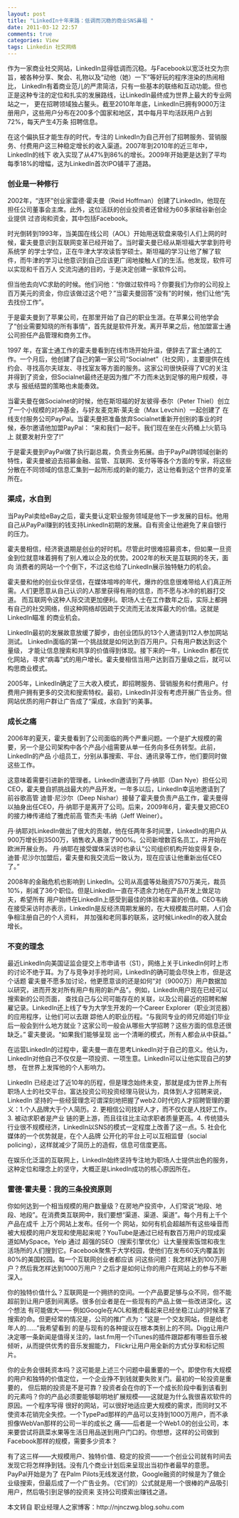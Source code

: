 ```yaml
---
layout: post
title: "LinkedIn十年来路：低调而沉稳的商业SNS鼻祖 "
date: 2011-03-12 22:57
comments: true
categories: View
tags: Linkedin 社交网络
---
```

<p>作为一家商业社交网站，LinkedIn显得低调而沉稳。与Facebook以宽泛社交为宗旨，被各种分享、聚会、礼物以及“动他（她）一下”等好玩的程序渲染的热闹相比，
LinkedIn有着商业范儿的严肃简洁，只有一些基本的联络和互动功能。但也正是这种专注的定位和扎实的发展路线，让LinkedIn最终成为世界上最大的专业网站之一，
更在招聘领域独占鳌头。截至2010年年底，LinkedIn已拥有9000万注册用户，这些用户分布在200多个国家和地区，其中每月平均活跃用户占到72%，每天产生4万条
招聘信息。 </p>

<p>在这个偏执狂才能生存的时代，专注的 LinkedIn为自己开创了招聘服务、营销服务、付费用户这三种稳定增长的收入渠道。2007年到2010年的近三年中，LinkedIn的线下
收入实现了从47%到86%的增长。2009年开始更是达到了平均每季18%的增幅，这为LinkedIn首次IPO铺平了道路。</p>

<h3>创业是一种修行</h3>
<p>2002年，“连环”创业家雷德·霍夫曼（Reid Hoffman）创建了LinkedIn，他现在担任公司董事会主席。此外，这位活跃的创业投资者还曾经为60多家硅谷新创企业提供
过咨询和资金，其中包括Facebook。</p>
<p>时光倒转到1993年，当美国在线公司（AOL）开始用送软盘来吸引人们上网的时候，霍夫曼意识到互联网变革已经开始了。当时霍夫曼已经从斯坦福大学拿到符号系统学
的学士学位，正在牛津大学攻读哲学硕士。斯坦福的学习让他了解了软件，而牛津的学习让他意识到自己应该更广阔地接触人们的生活。他发现，软件可以实现和千百万人
交流沟通的目的，于是决定创建一家软件公司。</p>
<p>但当他去向VC求助的时候。他们问他：“你做过软件吗？你要我们为你的公司投上百万美元的资金，你应该做过这个吧？”当霍夫曼回答“没有”的时候，他们让他“先去找份工作”。</p>

<!--more-->

<p>于是霍夫曼到了苹果公司，在那里开始了自己的职业生涯。在苹果公司他学会了“创业需要知晓的所有事情”，首先就是软件开发。离开苹果之后，他加盟富士通
公司担任产品管理和商务工作。</p>

<p>1997 年，在富士通工作的霍夫曼看到在线市场开始升温，便辞去了富士通的工作。一个月后，他创建了自己的第一家公司“Socialnet”（社交网），主要提供在线
约会、寻找高尔夫球友、寻找室友等方面的服务。这家公司很快获得了VC的关注并得到了资金，但Socialnet最终还是因为推广不力而未达到足够的用户规模，寻求与
报纸结盟的策略也未能奏效。</p>

<p>当霍夫曼在做Socialnet的时候，他在斯坦福的好友彼得·泰尔（Peter Thiel）创立了一个小规模的对冲基金，与好友麦克斯·莱夫金（Max Levchin）一起创建了
在线支付服务公司PayPal。当霍夫曼把准备放弃Socialnet重新开创别的事业的时候，泰尔邀请他加盟PayPal： “来和我们一起干。我们现在坐在火药桶上!火箭马上
就要发射升空了!”</p>

<p>于是霍夫曼到PayPal做了执行副总裁，负责业务拓展。由于PayPal跨领域创新的特性，霍夫曼被迫去招募金融、监管、互联网、支付等等各个方面的专家，将这些
分散在不同领域的信息汇集到一起所形成的新的能力，这让他看到这个世界的变革所在。</p>

<h3>渠成，水自到</h3>
<p>当PayPal卖给eBay之后，霍夫曼认定职业服务领域是他下一步发展的目标。他用自己从PayPal赚到的钱支持LinkedIn初期的发展。自有资金让他避免了来自银行的压力。</p>

<p>霍夫曼相信，经济衰退期是创业的好时机。尽管此时很难招募资本，但如果一旦资金到位就意味着拥有了别人难以企及的优势。2002年的秋天是互联网的冬天，面向
消费者的网站一个个倒下，不过这也给了LinkedIn展示独特魅力的机会。</p>

<p>霍夫曼和他的创业伙伴坚信，在媒体喧哗的年代，爆炸的信息很难带给人们真正所需。人们更愿意从自己认识的人那里获得有用的信息，而不愿与冰冷的机器打交道。
而互联网令这种人际交流更加便利。职场人士在工作数年之后，实际上都拥有自己的社交网络，但这种网络却因疏于交流而无法发挥最大的价值。这就是 LinkedIn瞄准
的商业机会。</p>

<p>LinkedIn最初的发展故意放缓了脚步，由创业团队的13个人邀请到112人参加网站测试。 LinkedIn面临的第一个挑战就是如何达到百万用户。只有用户数达到这个量级，
才能让信息搜索和共享的价值得到体现。接下来的一年，LinkedIn 都在优化网站，寻求“病毒”式的用户增长。霍夫曼相信当用户达到百万量级之后，就可以构思商业模式。</p>

<p>2005年，LinkedIn确定了三大收入模式，即招聘服务、营销服务和付费用户。付费用户拥有更多的交流和搜索特权。最初，LinkedIn并没有考虑开展广告业务。但
网站优质的用户群让广告成了“渠成，水自到”的美事。</p>

<h3>成长之痛</h3>
<p>2006年的夏天，霍夫曼看到了公司面临的两个严重问题。一个是扩大规模的需要，另一个是公司架构中各个产品小组需要从单一任务向多任务转型。此前，LinkedIn的产品
小组员工，分别从事搜索、平台、通讯录等工作，他们要同时做这些工作。</p>

<p>这意味着需要引进新的管理者。LinkedIn邀请到了丹·纳耶（Dan Nye）担任公司CEO，霍夫曼自抓挑战最大的产品开发。一年多以后，LinkedIn幸运地邀请到了前谷歌高管
迪普·尼沙尔（Deep Nishar）接替了霍夫曼负责产品工作，霍夫曼得以抽身出任CEO，丹·纳耶于是离开了公司。后来，2009年6月，霍夫曼又把CEO的接力棒传递给了雅虎前高
管杰夫·韦纳（Jeff Weiner）。</p>

<p>丹·纳耶对LinkedIn做出了很大的贡献，他在任两年多时间里，LinkedIn的用户从900万增长到3500万，销售收入暴涨了900%。公司新增数百名员工，并开始在欧洲开展业务。
丹·纳耶在接受媒体采访时也承认“公司组织机构开始变得复杂，迪普·尼沙尔加盟后，霍夫曼和我交流后一致认为，现在应该让他重新出任CEO了。”</p>
<p>2008年的金融危机也影响到 LinkedIn。公司从高盛等处融资7570万美元，裁员10%，削减了36个职位。但是LinkedIn一直在不遗余力地在产品开发上做足功夫，希望所有
用户始终在LinkedIn上感受到最佳的体验和丰富的价值。CEO韦纳在接受采访时亦表示，LinkedIn是反经济周期发展的，在大规模裁员时期，人们会争相注册自己的个人资料，
并加强和老同事的联系，这时候LinkedIn的收入就会增长。</p>

<h3>不变的理念</h3>
<p>最近LinkedIn向美国证监会提交上市申请书（S1），网络上关于LinkedIn何时上市的讨论不绝于耳。为了与竞争对手抢时间，LinkedIn的确可能会尽快上市，但是这个话题
霍夫曼不愿多加讨论，他更愿意谈的还是如何“对（9000万）用户数据加以研究，进而开发对所有用户有用的新产品”。例如，LinkedIn用户现在已经可以搜索新的公司页面，
查找自己与公司可能存在的关联，以及公司最近的招聘和解雇记录。LinkedIn还上线了专为大学生开发的一个Career Explorer（职业浏览器）的应用程序，让他们可以去跟
踪他人的职业历程。“与我同专业的师兄师姐们毕业后一般会到什么地方就业？这家公司一般会从哪些大学招聘？这些方面的信息还很缺乏。” 霍夫曼说。“如果我们能够呈现
出一个清晰的模式，所有人都会从中获益。”</p>

<p>在运营LinkedIn的过程中，霍夫曼一直在思考LinkedIn对于自己的意义。他认为，LinkedIn对他自己不仅仅是一项投资、一项生意。LinkedIn可以让他实现自己的梦想，
在世界上发挥他的个人影响力。</p>

<p>LinkedIn 已经走过了近10年的历程，但是理念始终未变，那就是成为世界上所有职场人士的社交平台。富达投资公司投资经理马锐认为，具体到人才招聘来说，LinkedIn
坚持的一些经营理念可谓深刻地把握了web2.0时代的人才招聘管理的要义：1.个人品牌大于个人简历。2. 更相信公司找好人才，而不仅仅是人找好工作。3. 被动求职者是产业
链的更上游，而且往往比主动求职者质量更高。4. 传统猎头行业很不规模经济，LinkedIn以SNS的模式一定程度上改善了这一点。5. 社会化媒体的一个优势就是，在个人品牌
公开化的平台上可以互相监督（social policing），这样就减少了简历上的造假，信息可信度更高。</p>

<p>在娱乐化泛滥的互联网上，LinkedIn始终坚持专注地为职场人士提供出色的服务，这种定位和理念上的坚守，大概正是LinkedIn成功的核心原因所在。</p>

<h3>雷德·霍夫曼：我的三条投资原则</h3>
<p>你如何达到一个相当规模的用户数量级？在房地产投资中，人们常说“地段、地段、地段”。在消费类互联网中，我们要想“渠道、渠道、渠道”。每个月有上千个产品在成千
上万个网站上发布。任何一个 网站，如何有机会超越所有这些噪音而被大规模的用户发现和使用起来呢？YouTube是通过已经有数百万用户的现成渠道如MySpace。Yelp 通过
超强的SEO（搜索引擎优化）让大量搜索饭馆和夜生活场所的人们搜到它。Facebook聚焦于大学校园，使他们在发布60天内覆盖到80%的美国校园。每一个互联网创业者都应该
问这些问题：我怎样达到100万用户？然后我怎样达到1000万用户？之后才是如何让你的用户在网站上的参与不断深入。</p>

<p>你的独特价值什么？互联网是一个拥挤的空间。一个产品要足够与众不同，但不能超前到让用户感到间离感。很多创业者是在一些现有的产品上做一些改进深化。这个想法
有可能做大—— 例如Google在AOL和雅虎看起来已经坐稳江山的时候革了搜索的命。但更经常的情况是，公司的推广点为：“这是一个交友网站，但是给老年人的……”我希望看到
的是与现有的各种提议在根本类别上的不同。Digg让用户决定哪一条新闻是值得关注的，last.fm用一个iTunes的插件跟踪都有哪些音乐被倾听，从而提供优秀的音乐发掘能力，
Flickr让用户用全新的方式分享和标记照片。</p>

<p>你的业务会很耗资本吗？这可能是上述三个问题中最重要的一个。即使你有大规模的用户和独特的价值定位，一个企业挣不到钱就要失败关门。最初的一轮投资是重要的，
但后期的投资是不是可靠？投资者会在你的下一个成长阶段中看到该看到的元素吗？你的产品必须要能够聪明地扩展规模——这就是为什么我很喜欢软件的原因。一个程序写得
很好的网站，可以很好地适应更大规模的需求，而同时又不使资本花销完全失控。一个TypePad那样的产品可以支持到1000万用户，而不承担像WebVan那样的公司一半的成长之
痛——后者是一个Web1.0的创业公司，本来要尝试将蔬菜水果等生活日用品送到用户门口的。你想想，这样的公司做到Facebook那样的规模，需要多少资本？</p>

<p>有了这三样——大规模用户、独特价值、稳定的投资——一个创业公司就有时间去发现它将怎样挣到钱。没有几个商业计划后来呈现出当初作者最早的意愿。PayPal开始是为了
在Palm Pilots无线发送付款，Google融资的时候是为了做企业级搜索，但最后成了一个广告业务。（它们的）公式就是用一个很棒的产品吸引用户，然后吸引到足够的投资来
支持公司摸索出赚钱之道。</p>

<p>本文转自 职业经理人之家博客：http://njnczwg.blog.sohu.com</p>
